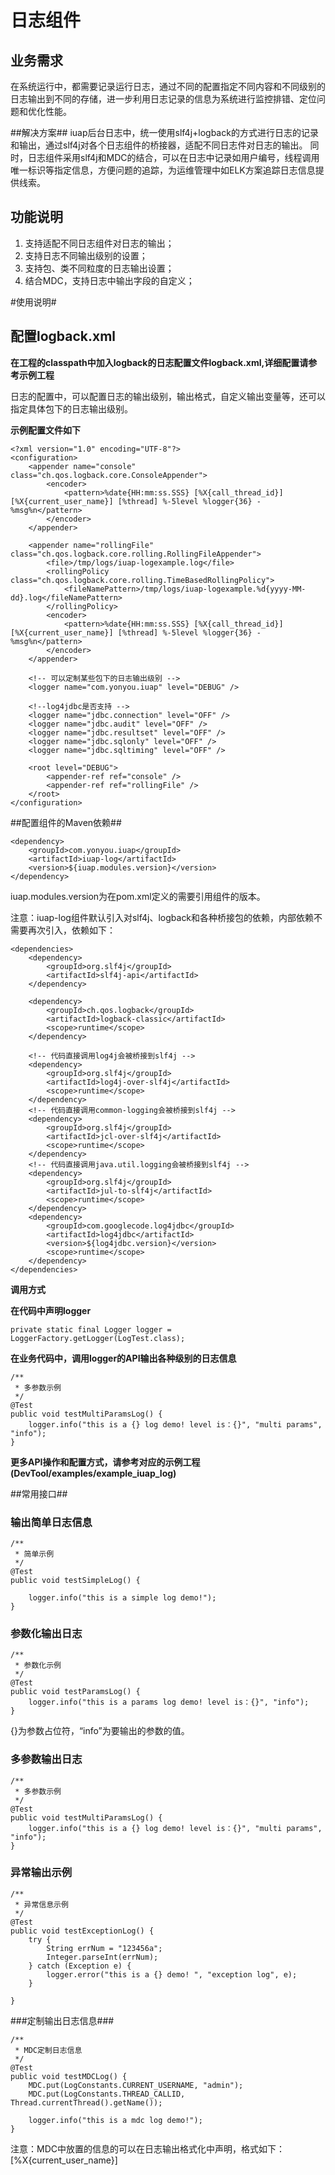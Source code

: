 # 日志组件 #

## 业务需求 ##
在系统运行中，都需要记录运行日志，通过不同的配置指定不同内容和不同级别的日志输出到不同的存储，进一步利用日志记录的信息为系统进行监控排错、定位问题和优化性能。

##解决方案##
iuap后台日志中，统一使用slf4j+logback的方式进行日志的记录和输出，通过slf4j对各个日志组件的桥接器，适配不同日志件对日志的输出。
同时，日志组件采用slf4j和MDC的结合，可以在日志中记录如用户编号，线程调用唯一标识等指定信息，方便问题的追踪，为运维管理中如ELK方案追踪日志信息提供线索。

## 功能说明 ##
1.	支持适配不同日志组件对日志的输出；
2.	支持日志不同输出级别的设置；
3.	支持包、类不同粒度的日志输出设置；
4.	结合MDC，支持日志中输出字段的自定义；

#使用说明#

## 配置logback.xml ##
**在工程的classpath中加入logback的日志配置文件logback.xml,详细配置请参考示例工程**

日志的配置中，可以配置日志的输出级别，输出格式，自定义输出变量等，还可以指定具体包下的日志输出级别。

**示例配置文件如下**

	<?xml version="1.0" encoding="UTF-8"?>
	<configuration>
		<appender name="console" class="ch.qos.logback.core.ConsoleAppender">
			<encoder>
				<pattern>%date{HH:mm:ss.SSS} [%X{call_thread_id}] [%X{current_user_name}] [%thread] %-5level %logger{36} - %msg%n</pattern>
			</encoder>
		</appender>
	
		<appender name="rollingFile" class="ch.qos.logback.core.rolling.RollingFileAppender">
			<file>/tmp/logs/iuap-logexample.log</file>
			<rollingPolicy class="ch.qos.logback.core.rolling.TimeBasedRollingPolicy">
				<fileNamePattern>/tmp/logs/iuap-logexample.%d{yyyy-MM-dd}.log</fileNamePattern>
			</rollingPolicy>
			<encoder>
				<pattern>%date{HH:mm:ss.SSS} [%X{call_thread_id}] [%X{current_user_name}] [%thread] %-5level %logger{36} - %msg%n</pattern>
			</encoder>
		</appender>
	
		<!-- 可以定制某些包下的日志输出级别 -->
		<logger name="com.yonyou.iuap" level="DEBUG" />
	
		<!--log4jdbc是否支持 -->
		<logger name="jdbc.connection" level="OFF" />
		<logger name="jdbc.audit" level="OFF" />
		<logger name="jdbc.resultset" level="OFF" />
		<logger name="jdbc.sqlonly" level="OFF" />
		<logger name="jdbc.sqltiming" level="OFF" />
	
		<root level="DEBUG">
			<appender-ref ref="console" />
			<appender-ref ref="rollingFile" />
		</root>
	</configuration>

##配置组件的Maven依赖##

	<dependency>
		<groupId>com.yonyou.iuap</groupId>
		<artifactId>iuap-log</artifactId>
		<version>${iuap.modules.version}</version>
	</dependency>

iuap.modules.version为在pom.xml定义的需要引用组件的版本。

注意：iuap-log组件默认引入对slf4j、logback和各种桥接包的依赖，内部依赖不需要再次引入，依赖如下：

	<dependencies>
        <dependency>
            <groupId>org.slf4j</groupId>
            <artifactId>slf4j-api</artifactId>
        </dependency>

        <dependency>
            <groupId>ch.qos.logback</groupId>
            <artifactId>logback-classic</artifactId>
            <scope>runtime</scope>
        </dependency>

        <!-- 代码直接调用log4j会被桥接到slf4j -->
        <dependency>
            <groupId>org.slf4j</groupId>
            <artifactId>log4j-over-slf4j</artifactId>
            <scope>runtime</scope>
        </dependency>
        <!-- 代码直接调用common-logging会被桥接到slf4j -->
        <dependency>
            <groupId>org.slf4j</groupId>
            <artifactId>jcl-over-slf4j</artifactId>
            <scope>runtime</scope>
        </dependency>
        <!-- 代码直接调用java.util.logging会被桥接到slf4j -->
        <dependency>
            <groupId>org.slf4j</groupId>
            <artifactId>jul-to-slf4j</artifactId>
            <scope>runtime</scope>
        </dependency>
        <dependency>
            <groupId>com.googlecode.log4jdbc</groupId>
            <artifactId>log4jdbc</artifactId>
            <version>${log4jdbc.version}</version>
            <scope>runtime</scope>
        </dependency>
	</dependencies>

**调用方式**

**在代码中声明logger**

	private static final Logger logger = LoggerFactory.getLogger(LogTest.class);

**在业务代码中，调用logger的API输出各种级别的日志信息**

	/**
	 * 多参数示例
	 */
	@Test
	public void testMultiParamsLog() {
		logger.info("this is a {} log demo! level is：{}", "multi params", "info");
	}


**更多API操作和配置方式，请参考对应的示例工程(DevTool/examples/example_iuap_log)**

##常用接口##

### 输出简单日志信息 ###

	/**
	 * 简单示例
	 */
	@Test
	public void testSimpleLog() {
		
		logger.info("this is a simple log demo!");
	}
	

### 参数化输出日志 ###

	/**
	 * 参数化示例
	 */
	@Test
	public void testParamsLog() {
		logger.info("this is a params log demo! level is：{}", "info");
	}

{}为参数占位符，“info”为要输出的参数的值。


### 多参数输出日志 ###

	/**
	 * 多参数示例
	 */
	@Test
	public void testMultiParamsLog() {
		logger.info("this is a {} log demo! level is：{}", "multi params", "info");
	}

### 异常输出示例 ###

	/**
	 * 异常信息示例
	 */
	@Test
	public void testExceptionLog() {
		try {
			String errNum = "123456a";
			Integer.parseInt(errNum);
		} catch (Exception e) {
			logger.error("this is a {} demo! ", "exception log", e);
		}
		
	}

###定制输出日志信息###

	/**
	 * MDC定制日志信息
	 */
	@Test
	public void testMDCLog() {
		MDC.put(LogConstants.CURRENT_USERNAME, "admin");
		MDC.put(LogConstants.THREAD_CALLID, Thread.currentThread().getName());
		
		logger.info("this is a mdc log demo!");
	}
注意：MDC中放置的信息的可以在日志输出格式化中声明，格式如下：
[%X{current\_user_name}]



